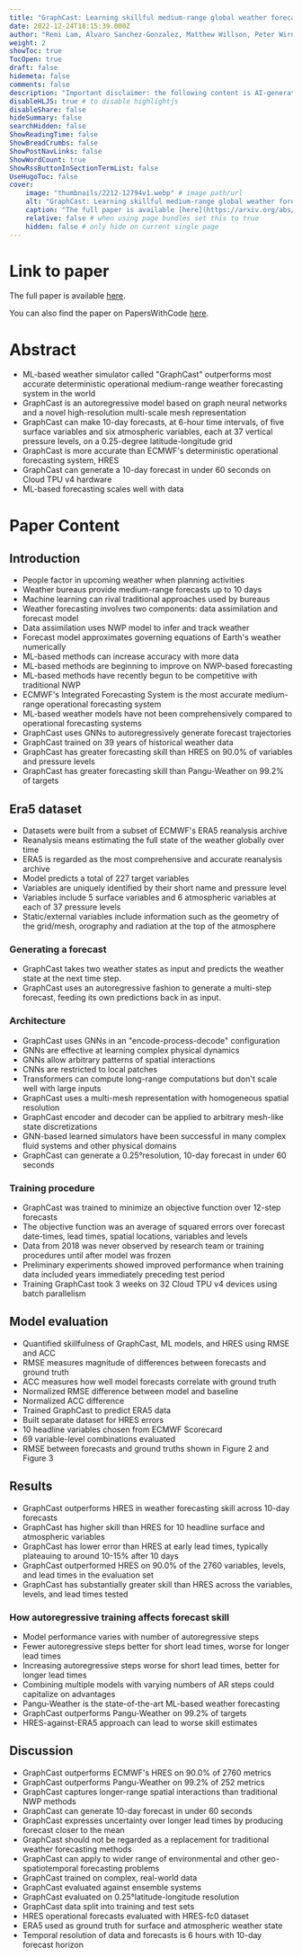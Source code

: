 ```yaml
---
title: "GraphCast: Learning skillful medium-range global weather forecasting"
date: 2022-12-24T18:15:39.000Z
author: "Remi Lam, Alvaro Sanchez-Gonzalez, Matthew Willson, Peter Wirnsberger, Meire Fortunato and 13 others"
weight: 2
showToc: true
TocOpen: true
draft: false
hidemeta: false
comments: false
description: "Important disclaimer: the following content is AI-generated, please make sure to fact check the presented information by reading the full paper."
disableHLJS: true # to disable highlightjs
disableShare: false
hideSummary: false
searchHidden: false
ShowReadingTime: false
ShowBreadCrumbs: false
ShowPostNavLinks: false
ShowWordCount: true
ShowRssButtonInSectionTermList: false
UseHugoToc: false
cover:
    image: "thumbnails/2212-12794v1.webp" # image path/url
    alt: "GraphCast: Learning skillful medium-range global weather forecasting" # alt text
    caption: "The full paper is available [here](https://arxiv.org/abs/2212.12794)." # display caption under cover
    relative: false # when using page bundles set this to true
    hidden: false # only hide on current single page
---
```


# Link to paper
The full paper is available [here](https://arxiv.org/abs/2212.12794).

You can also find the paper on PapersWithCode [here](https://paperswithcode.com/paper/graphcast-learning-skillful-medium-range).

# Abstract
- ML-based weather simulator called "GraphCast" outperforms most accurate deterministic operational medium-range weather forecasting system in the world
- GraphCast is an autoregressive model based on graph neural networks and a novel high-resolution multi-scale mesh representation
- GraphCast can make 10-day forecasts, at 6-hour time intervals, of five surface variables and six atmospheric variables, each at 37 vertical pressure levels, on a 0.25-degree latitude-longitude grid
- GraphCast is more accurate than ECMWF's deterministic operational forecasting system, HRES
- GraphCast can generate a 10-day forecast in under 60 seconds on Cloud TPU v4 hardware
- ML-based forecasting scales well with data

# Paper Content

## Introduction
- People factor in upcoming weather when planning activities
- Weather bureaus provide medium-range forecasts up to 10 days
- Machine learning can rival traditional approaches used by bureaus
- Weather forecasting involves two components: data assimilation and forecast model
- Data assimilation uses NWP model to infer and track weather
- Forecast model approximates governing equations of Earth's weather numerically
- ML-based methods can increase accuracy with more data
- ML-based methods are beginning to improve on NWP-based forecasting
- ML-based methods have recently begun to be competitive with traditional NWP
- ECMWF's Integrated Forecasting System is the most accurate medium-range operational forecasting system
- ML-based weather models have not been comprehensively compared to operational forecasting systems
- GraphCast uses GNNs to autoregressively generate forecast trajectories
- GraphCast trained on 39 years of historical weather data
- GraphCast has greater forecasting skill than HRES on 90.0% of variables and pressure levels
- GraphCast has greater forecasting skill than Pangu-Weather on 99.2% of targets

## Era5 dataset
- Datasets were built from a subset of ECMWF's ERA5 reanalysis archive
- Reanalysis means estimating the full state of the weather globally over time
- ERA5 is regarded as the most comprehensive and accurate reanalysis archive
- Model predicts a total of 227 target variables
- Variables are uniquely identified by their short name and pressure level
- Variables include 5 surface variables and 6 atmospheric variables at each of 37 pressure levels
- Static/external variables include information such as the geometry of the grid/mesh, orography and radiation at the top of the atmosphere

### Generating a forecast
- GraphCast takes two weather states as input and predicts the weather state at the next time step.
- GraphCast uses an autoregressive fashion to generate a multi-step forecast, feeding its own predictions back in as input.

### Architecture
- GraphCast uses GNNs in an "encode-process-decode" configuration
- GNNs are effective at learning complex physical dynamics
- GNNs allow arbitrary patterns of spatial interactions
- CNNs are restricted to local patches
- Transformers can compute long-range computations but don't scale well with large inputs
- GraphCast uses a multi-mesh representation with homogeneous spatial resolution
- GraphCast encoder and decoder can be applied to arbitrary mesh-like state discretizations
- GNN-based learned simulators have been successful in many complex fluid systems and other physical domains
- GraphCast can generate a 0.25°resolution, 10-day forecast in under 60 seconds

### Training procedure
- GraphCast was trained to minimize an objective function over 12-step forecasts
- The objective function was an average of squared errors over forecast date-times, lead times, spatial locations, variables and levels
- Data from 2018 was never observed by research team or training procedures until after model was frozen
- Preliminary experiments showed improved performance when training data included years immediately preceding test period
- Training GraphCast took 3 weeks on 32 Cloud TPU v4 devices using batch parallelism

## Model evaluation
- Quantified skillfulness of GraphCast, ML models, and HRES using RMSE and ACC
- RMSE measures magnitude of differences between forecasts and ground truth
- ACC measures how well model forecasts correlate with ground truth
- Normalized RMSE difference between model and baseline
- Normalized ACC difference
- Trained GraphCast to predict ERA5 data
- Built separate dataset for HRES errors
- 10 headline variables chosen from ECMWF Scorecard
- 69 variable-level combinations evaluated
- RMSE between forecasts and ground truths shown in Figure 2 and Figure 3

## Results
- GraphCast outperforms HRES in weather forecasting skill across 10-day forecasts
- GraphCast has higher skill than HRES for 10 headline surface and atmospheric variables
- GraphCast has lower error than HRES at early lead times, typically plateauing to around 10-15% after 10 days
- GraphCast outperformed HRES on 90.0% of the 2760 variables, levels, and lead times in the evaluation set
- GraphCast has substantially greater skill than HRES across the variables, levels, and lead times tested

### How autoregressive training affects forecast skill
- Model performance varies with number of autoregressive steps
- Fewer autoregressive steps better for short lead times, worse for longer lead times
- Increasing autoregressive steps worse for short lead times, better for longer lead times
- Combining multiple models with varying numbers of AR steps could capitalize on advantages
- Pangu-Weather is the state-of-the-art ML-based weather forecasting
- GraphCast outperforms Pangu-Weather on 99.2% of targets
- HRES-against-ERA5 approach can lead to worse skill estimates

## Discussion
- GraphCast outperforms ECMWF's HRES on 90.0% of 2760 metrics
- GraphCast outperforms Pangu-Weather on 99.2% of 252 metrics
- GraphCast captures longer-range spatial interactions than traditional NWP methods
- GraphCast can generate 10-day forecast in under 60 seconds
- GraphCast expresses uncertainty over longer lead times by producing forecast closer to the mean
- GraphCast should not be regarded as a replacement for traditional weather forecasting methods
- GraphCast can apply to wider range of environmental and other geo-spatiotemporal forecasting problems
- GraphCast trained on complex, real-world data
- GraphCast evaluated against ensemble systems
- GraphCast evaluated on 0.25°latitude-longitude resolution
- GraphCast data split into training and test sets
- HRES operational forecasts evaluated with HRES-fc0 dataset
- ERA5 used as ground truth for surface and atmospheric weather state
- Temporal resolution of data and forecasts is 6 hours with 10-day forecast horizon
